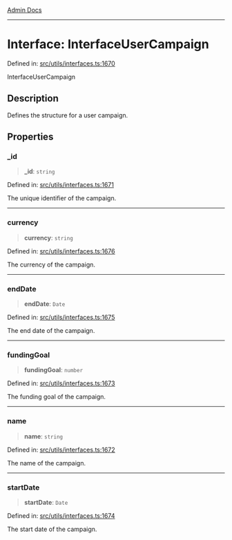 [Admin Docs](/)

---

# Interface: InterfaceUserCampaign

Defined in: [src/utils/interfaces.ts:1670](https://github.com/PalisadoesFoundation/talawa-admin/blob/main/src/utils/interfaces.ts#L1670)

InterfaceUserCampaign

## Description

Defines the structure for a user campaign.

## Properties

### \_id

> **\_id**: `string`

Defined in: [src/utils/interfaces.ts:1671](https://github.com/PalisadoesFoundation/talawa-admin/blob/main/src/utils/interfaces.ts#L1671)

The unique identifier of the campaign.

---

### currency

> **currency**: `string`

Defined in: [src/utils/interfaces.ts:1676](https://github.com/PalisadoesFoundation/talawa-admin/blob/main/src/utils/interfaces.ts#L1676)

The currency of the campaign.

---

### endDate

> **endDate**: `Date`

Defined in: [src/utils/interfaces.ts:1675](https://github.com/PalisadoesFoundation/talawa-admin/blob/main/src/utils/interfaces.ts#L1675)

The end date of the campaign.

---

### fundingGoal

> **fundingGoal**: `number`

Defined in: [src/utils/interfaces.ts:1673](https://github.com/PalisadoesFoundation/talawa-admin/blob/main/src/utils/interfaces.ts#L1673)

The funding goal of the campaign.

---

### name

> **name**: `string`

Defined in: [src/utils/interfaces.ts:1672](https://github.com/PalisadoesFoundation/talawa-admin/blob/main/src/utils/interfaces.ts#L1672)

The name of the campaign.

---

### startDate

> **startDate**: `Date`

Defined in: [src/utils/interfaces.ts:1674](https://github.com/PalisadoesFoundation/talawa-admin/blob/main/src/utils/interfaces.ts#L1674)

The start date of the campaign.
